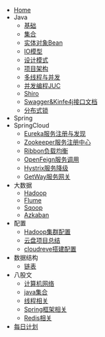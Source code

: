 * [<i class="iconfont zhulin-tubiao-"></i>Home](/README)
* <i class="iconfont zhulin-daohang"></i>Java
    * [基础](/1-Java/1、语法基础)
    * [集合](/1-Java/2、集合)
    * [实体对象Bean](/1-Java/3、实体对象(Bean))
    * [IO模型](/1-Java/4、IO-NIO-AIO)
    * [设计模式](/1-Java/5、设计模式)
    * [项目架构](/1-Java/6、项目框架)
    * [多线程与并发](/1-Java/7、多线程与并发)
    * [并发编程JUC](/1-Java/8、并发编程JUC)
    * [Shiro](/1-Java/9、Shiro)
    * [Swagger&Kinfe4j接口文档](/1-Java/10、Swagger%26Kinfe4j)
    * [分布式锁](/1-Java/12、分布式锁)
* <i class="iconfont zhulin-bxl-spring-boot"></i>Spring
* <i class="iconfont zhulin-cloud"></i>SpringCloud
    * [Eureka服务注册与发现](/2-框架/1、Eureka.md)
    * [Zookeeper服务注册中心](/2-框架/2、Zookeeper.md)
    * [Ribbon负载均衡](/2-框架/3、Ribbon.md)
    * [OpenFeign服务调用](/2-框架/4、OpenFeign.md)
    * [Hystrix服务降级](/2-框架/5、Hystrix.md)
    * [GetWay服务网关](/2-框架/6、GetWay.md)
* <i class="iconfont zhulin-dashuju"></i>大数据
    * [Hadoop](/4-大数据/1、Hadoop)
    * [Flume](/4-大数据/2、Flume)
    * [Sqoop](/4-大数据/3、Sqoop)
    * [Azkaban](/4-大数据/4、Azkaban)
* <i></i>配置
    * [Hadoop集群配置](/5-配置/1、Hadoop集群配置)
    * [云盘项目总结](/5-配置/2、云盘项目总结)
    * [cloudreve搭建配置](/5-配置/4、cloudreve搭建配置)
* <i class="iconfont zhulin-shujujiegou"></i>数据结构
    * [链表](/3-数据结构与算法/1、链表)
* <i class="iconfont zhulin-zongjie"></i>八股文
    * [计算机网络](/7-八股文/1、计算机网络)
    * [java集合](/7-八股文/2、Java集合面试题)
    * [线程相关](/7-八股文/3、线程相关面试题)
    * [Spring框架相关](/7-八股文/4、Spring相关面试题)
    * [Redis相关](/7-八股文/5、Redis相关面试题)
    <!-- * [<i class="iconfont zhulin-zuozhe"></i>关于作者](/简历.md) -->
* [<i class=""></i>每日计划](/6-每日一结/每日计划)